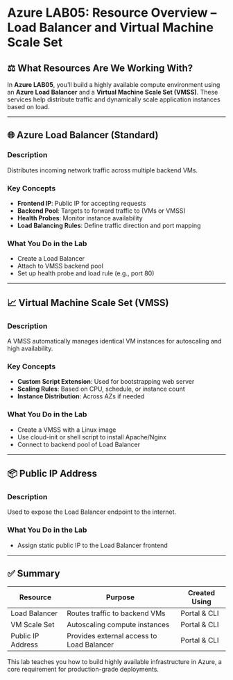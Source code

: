# Azure LAB05: Resource Overview – Load Balancer and Virtual Machine Scale Set

## ⚖️ What Resources Are We Working With?

In **Azure LAB05**, you’ll build a highly available compute environment using an **Azure Load Balancer** and a **Virtual Machine Scale Set (VMSS)**. These services help distribute traffic and dynamically scale application instances based on load.

---

## 🌐 Azure Load Balancer (Standard)

### Description
Distributes incoming network traffic across multiple backend VMs.

### Key Concepts
- **Frontend IP**: Public IP for accepting requests
- **Backend Pool**: Targets to forward traffic to (VMs or VMSS)
- **Health Probes**: Monitor instance availability
- **Load Balancing Rules**: Define traffic direction and port mapping

### What You Do in the Lab
- Create a Load Balancer
- Attach to VMSS backend pool
- Set up health probe and load rule (e.g., port 80)

---

## 📈 Virtual Machine Scale Set (VMSS)

### Description
A VMSS automatically manages identical VM instances for autoscaling and high availability.

### Key Concepts
- **Custom Script Extension**: Used for bootstrapping web server
- **Scaling Rules**: Based on CPU, schedule, or instance count
- **Instance Distribution**: Across AZs if needed

### What You Do in the Lab
- Create a VMSS with a Linux image
- Use cloud-init or shell script to install Apache/Nginx
- Connect to backend pool of Load Balancer

---

## 📦 Public IP Address

### Description
Used to expose the Load Balancer endpoint to the internet.

### What You Do in the Lab
- Assign static public IP to the Load Balancer frontend

---

## ✅ Summary

| Resource                  | Purpose                                            | Created Using    |
|---------------------------|---------------------------------------------------|------------------|
| Load Balancer             | Routes traffic to backend VMs                     | Portal & CLI     |
| VM Scale Set              | Autoscaling compute instances                     | Portal & CLI     |
| Public IP Address         | Provides external access to Load Balancer         | Portal & CLI     |

This lab teaches you how to build highly available infrastructure in Azure, a core requirement for production-grade deployments.

